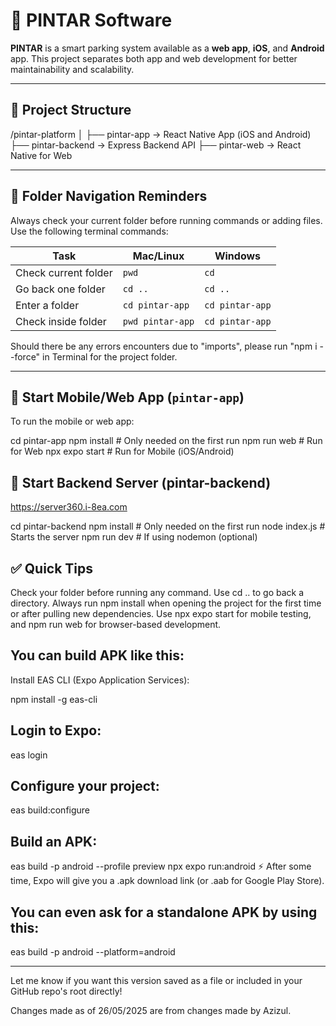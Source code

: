 # 🚗 PINTAR Software

**PINTAR** is a smart parking system available as a **web app**, **iOS**, and **Android** app. This project separates both app and web development for better maintainability and scalability.

---

## 📁 Project Structure

/pintar-platform 
│ 
├── pintar-app → React Native App (iOS and Android) 
├── pintar-backend → Express Backend API 
├── pintar-web → React Native for Web

---

## 📌 Folder Navigation Reminders

Always check your current folder before running commands or adding files. Use the following terminal commands:

| Task                   | Mac/Linux            | Windows           |
|------------------------|----------------------|-------------------|
| Check current folder   | `pwd`                | `cd`              |
| Go back one folder     | `cd ..`              | `cd ..`           |
| Enter a folder         | `cd pintar-app`      | `cd pintar-app`   |
| Check inside folder    | `pwd pintar-app`     | `cd pintar-app`   |


Should there be any errors encounters due to "imports", please run "npm i --force" in Terminal for the project folder.

---

## 📱 Start Mobile/Web App (`pintar-app`)

To run the mobile or web app:

cd pintar-app
npm install       # Only needed on the first run
npm run web       # Run for Web
npx expo start    # Run for Mobile (iOS/Android)

## 🔧 Start Backend Server (pintar-backend)

<!-- SERVER ENDPOIBNT -->
https://server360.i-8ea.com

cd pintar-backend
npm install       # Only needed on the first run
node index.js     # Starts the server
npm run dev       # If using nodemon (optional)

## ✅ Quick Tips

Check your folder before running any command.
Use cd .. to go back a directory.
Always run npm install when opening the project for the first time or after pulling new dependencies.
Use npx expo start for mobile testing, and npm run web for browser-based development.


## You can build APK like this:
Install EAS CLI (Expo Application Services):

npm install -g eas-cli

## Login to Expo:

eas login

## Configure your project:

eas build:configure

## Build an APK:

eas build -p android --profile preview
npx expo run:android
⚡️ After some time, Expo will give you a .apk download link (or .aab for Google Play Store).

## You can even ask for a standalone APK by using this:

eas build -p android --platform=android

---

Let me know if you want this version saved as a file or included in your GitHub repo's root directly!

Changes made as of 26/05/2025 are from changes made by Azizul.